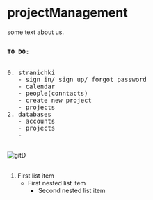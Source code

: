 # projectManagement
some text about us.

##
<pre>
<span color="yellow"><b>TO DO:</b></span>
<br />
0. stranichki
   - sign in/ sign up/ forgot password   
   - calendar
   - people(conntacts)
   - create new project
   - projects
2. databases
   - accounts
   - projects
   - 

</pre>
![gitD](https://cdn.discordapp.com/attachments/1154727104257208401/1164869040041373758/image.png)



##
1. First list item
   - First nested list item
     - Second nested list item
